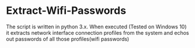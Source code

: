 # Extract-Wifi-Passwords
The script is written in python 3.x. When executed (Tested on Windows 10) it extracts network interface connection profiles from the system and echos out passwords of all those profiles(wifi passwords)
